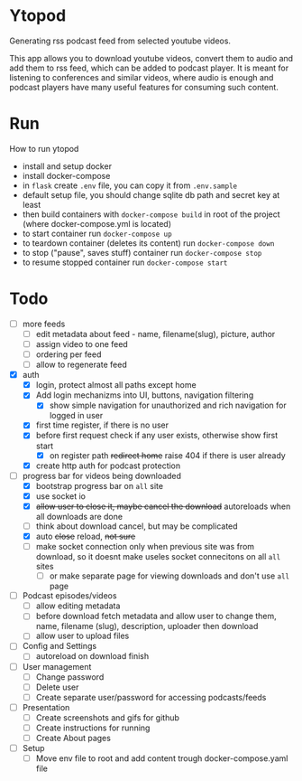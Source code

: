 # Ytopod

Generating rss podcast feed from selected youtube videos.

This app allows you to download youtube videos, convert them to audio and add them to rss feed, which can be added to podcast player. It is meant for listening to conferences and similar videos, where audio is enough and podcast players have many useful features for consuming such content.

# Run

How to run ytopod

- install and setup docker
- install docker-compose
- in `flask` create `.env` file, you can copy it from `.env.sample`
- default setup file, you should change sqlite db path and secret key at least
- then build containers with `docker-compose build` in root of the project (where docker-compose.yml is located)
- to start container run `docker-compose up`
- to teardown container (deletes its content) run `docker-compose down`
- to stop ("pause", saves stuff) container run `docker-compose stop`
- to resume stopped container run `docker-compose start`

# Todo

- [ ] more feeds
  - [ ] edit metadata about feed - name, filename(slug), picture, author
  - [ ] assign video to one feed
  - [ ] ordering per feed
  - [ ] allow to regenerate feed
- [x] auth
  - [x] login, protect almost all paths except home
  - [x] Add login mechanizms into UI, buttons, navigation filtering
    - [x] show simple navigation for unauthorized and rich navigation for logged in user
  - [x] first time register, if there is no user
  - [x] before first request check if any user exists, otherwise show first start
    - [x] on register path ~~redirect home~~ raise 404 if there is user already
  - [x] create http auth for podcast protection
- [ ] progress bar for videos being downloaded
  - [x] bootstrap progress bar on `all` site
  - [x] use socket io
  - [x] ~~allow user to close it, maybe cancel the download~~ autoreloads when all downloads are done
  - [ ] think about download cancel, but may be complicated
  - [x] auto ~~close~~ reload, ~~not sure~~
  - [ ] make socket connection only when previous site was from download, so it doesnt make useles socket connecitons on all `all` sites
    - [ ] or make separate page for viewing downloads and don't use `all` page
- [ ] Podcast episodes/videos
  - [ ] allow editing metadata
  - [ ] before download fetch metadata and allow user to change them, name, filename (slug), description, uploader then download
  - [ ] allow user to upload files
- [ ] Config and Settings
  - [ ] autoreload on download finish
- [ ] User management
  - [ ] Change password
  - [ ] Delete user
  - [ ] Create separate user/password for accessing podcasts/feeds
- [ ] Presentation
  - [ ] Create screenshots and gifs for github
  - [ ] Create instructions for running
  - [ ] Create About pages
- [ ] Setup
  - [ ] Move env file to root and add content trough docker-compose.yaml file